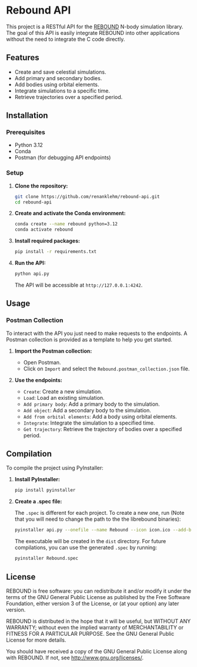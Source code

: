 # Rebound API

This project is a RESTful API for the [REBOUND](https://github.com/hannorein/rebound) N-body simulation library. The goal of this API is easily integrate REBOUND into other applications without the need to integrate the C code directly.

## Features

- Create and save celestial simulations.
- Add primary and secondary bodies.
- Add bodies using orbital elements.
- Integrate simulations to a specific time.
- Retrieve trajectories over a specified period.

## Installation

### Prerequisites

- Python 3.12
- Conda
- Postman (for debugging API endpoints)

### Setup

1. **Clone the repository:**

    ```bash
    git clone https://github.com/renanklehm/rebound-api.git
    cd rebound-api
    ```

2. **Create and activate the Conda environment:**

    ```bash
    conda create --name rebound python=3.12
    conda activate rebound
    ```

3. **Install required packages:**

    ```bash
    pip install -r requirements.txt
    ```

4. **Run the API:**

    ```bash
    python api.py
    ```

    The API will be accessible at `http://127.0.0.1:4242`.

## Usage

### Postman Collection

To interact with the API you just need to make requests to the endpoints. A Postman collection is provided as a template to help you get started.

1. **Import the Postman collection:**

    - Open Postman.
    - Click on `Import` and select the `Rebound.postman_collection.json` file.

2. **Use the endpoints:**

    - `Create`: Create a new simulation.
    - `Load`: Load an existing simulation.
    - `Add primary body`: Add a primary body to the simulation.
    - `Add object`: Add a secondary body to the simulation.
    - `Add from orbital elements`: Add a body using orbital elements.
    - `Integrate`: Integrate the simulation to a specified time.
    - `Get trajectory`: Retrieve the trajectory of bodies over a specified period.

## Compilation

To compile the project using PyInstaller:

1. **Install PyInstaller:**

    ```bash
    pip install pyinstaller
    ```

2. **Create a .spec file:**

    The ```.spec``` is different for each project. To create a new one, run (Note that you will need to change the path to the the librebound binaries):

    ```bash
    pyinstaller api.py --onefile --name Rebound --icon icon.ico --add-binary PATH_TO_CONDA/envs/rebound/Lib/site-packages/librebound.cp312-###.pyd:. --add-data src/:. 
    ```

    The executable will be created in the `dist` directory. For future compilations, you can use the generated ```.spec``` by running:

    ```bash
    pyinstaller Rebound.spec
    ```

## License

REBOUND is free software: you can redistribute it and/or modify it under the terms of the GNU General Public License as published by the Free Software Foundation, either version 3 of the License, or (at your option) any later version.

REBOUND is distributed in the hope that it will be useful, but WITHOUT ANY WARRANTY; without even the implied warranty of MERCHANTABILITY or FITNESS FOR A PARTICULAR PURPOSE. See the GNU General Public License for more details.

You should have received a copy of the GNU General Public License along with REBOUND. If not, see http://www.gnu.org/licenses/.